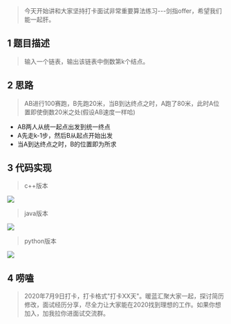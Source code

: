 >今天开始讲和大家坚持打卡面试非常重要算法练习---剑指offer，希望我们能一起肝。


## 1 题目描述

>输入一个链表，输出该链表中倒数第k个结点。

## 2 思路

> AB进行100赛跑，B先跑20米，当B到达终点之时，A跑了80米，此时A位置即使倒数20米之处(假设AB速度一样哈)

- AB两人从统一起点出发到统一终点
- A先走k-1步，然后B从起点开始出发
- 当A到达终点之时，B的位置即为所求

## 3 代码实现

> c++版本


![](https://imgkr.cn-bj.ufileos.com/e99f06ac-762b-44d2-8884-ef0f63bc0fb1.png)



> java版本

![](https://imgkr.cn-bj.ufileos.com/12510b2a-5329-404c-9e18-9db54f2a9cb5.png)



> python版本

![](https://imgkr.cn-bj.ufileos.com/a9cea8f2-d937-484b-b28f-112cfae6c8ed.png)



## 4 唠嗑

> 2020年7月9日打卡，打卡格式"打卡XX天"。暖蓝汇聚大家一起，探讨简历修改，面试经历分享，尽全力让大家能在2020找到理想的工作。如果你想加入，加我拉你进面试交流群。